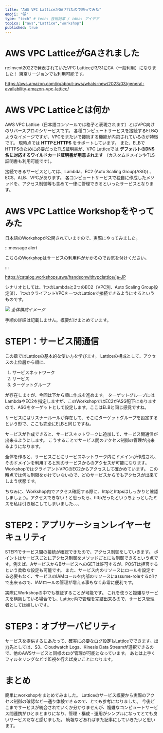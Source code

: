 ```yaml
---
title: "AWS VPC LatticeがGAされたので触ってみた"
emoji: "😸"
type: "tech" # tech: 技術記事 / idea: アイデア
topics: ["aws","Lattice","workshop"]
published: true
---
```


# AWS VPC LatticeがGAされました

re:Invent2022で発表されていたVPC Latticeが3/31にGA（一般利用）になりました！
東京リージョンでも利用可能です。

https://aws.amazon.com/jp/about-aws/whats-new/2023/03/general-availability-amazon-vpc-lattice/


# AWS VPC Latticeとは何か

AWS VPC Lattice（日本語コンソールでは格子と表現されます）とはVPC向けのリバースプロキシサービスです。
各種コンピュートサービスを接続するELBのようなイメージですが、VPCをまたいで接続する機能が内包されているのが特徴です。
現時点では **HTTPとHTTPS** をサポートしています。
また、ELBでHTTPSのために必要だったTLS証明書が、VPC Latticeでは **デフォルトのDNS名に対応するワイルドカード証明書が用意されます** （カスタムドメインやTLS証明書も利用可能です）。

接続できるサービスとしては、Lambda、EC2 (Auto Scaling Group(ASG)) 、ECS、ALB、VPCがあります。
各コンピュートサービスで独自に作成したメソッドを、アクセス制御等も含めて一律に管理できるといったサービスとなります。


# AWS VPC Lattice Workshopをやってみた

日本語のWorkshopが公開されていますので、実際にやってみました。

:::message alert 

こちらのWorkshopはサービスの利用料がかかるのでお気を付けください。

:::

https://catalog.workshops.aws/handsonwithvpclattice/ja-JP


シナリオとしては、1つのLambdaと2つのEC2（VPC別、Auto Scaling Group設定済）、1つのクライアントVPCを一つのLatticeで接続できるようにするというものです。

<!--イメージ図-->
![](https://storage.googleapis.com/zenn-user-upload/f8631fd0caff-20230429.png)
*全体構成イメージ*

手順の詳細は記載しません。概要だけまとめています。


# STEP1：サービス間通信

この章ではLatticeの基本的な使い方を学びます。
Latticeの構成として、アクセスの上位層から順に、

1. サービスネットワーク
2. サービス
3. ターゲットグループ

が存在しますが、今回は下から順に作成を進めます。
ターゲットグループにはLambdaやEC2を指定しますが、このWorkshopではEC2がASG配下にありますので、ASGをターゲットとして設定します。ここはELBと同じ感覚ですね。

サービスにはリスナールールが存在して、そこにターゲットグループを設定するという形で、ここも完全にELBと同じですね。

サービスが作成できると、サービスネットワークに追加して、サービス間通信が出来るようにします。
こうすることでサービス間のアクセス制御の管理が出来るようになります。

全体を作ると、サービスごとにサービスネットワーク内にドメインが作成され、そのドメインを利用すると別のサービスからのアクセスが可能になります。
WorkshopではクライアントVPCのEC2からアクセスして確かめています。
この時点では何も制限をかけていないので、どのサービスからでもアクセスが出来てしまう状態です。

ちなみに、Workshop内でアクセス確認する際に、httpとhttpsはしっかりと確認しましょう。アクセスできない！と思ったら、httpだったというちょっとしたミスを私は引き起こしてしまいました、、、


# STEP2：アプリケーションレイヤーセキュリティ

STEP1でサービス間の接続が確認できたので、アクセス制御をしていきます。
ポイントはサービスごとにアクセス制御をメソッドごとにも制御できるという点です。例えば、AサービスからBサービスへのGETは許可するが、POSTは拒否するという柔軟な設定も可能です。
また、サービス内のリソースにロールを設定する必要もなく、サービスのIAMロールを内部のリソースにassume-roleするだけで出来るので、IAMロールの管理が増える事もなく非常に便利です。

実際にWorkshopの中でも検証することが可能です。
これを使うと複雑なサービスを構築している場合でも、Lattice内で管理を完結出来るので、サービス管理者としては嬉しいです。


# STEP3：オブザーバビリティ

サービスを提供するにあたって、確実に必要なログ設定もLatticeでできます。出力先としては、S3、Cloudwatch Logs、Kinesis Data Streamが選択できるので、他のAWSサービスと同様のログ管理が可能となっています。
あとは上手くフィルタリングなどで監視を行えば良いことになります。


# まとめ

簡単にworkshopをまとめてみました。
Latticeのサービス概要から実際のアクセス制御の確認など一通り体験できるので、とても参考になりました。
今後どこまでサービスが統合されていくか分かりませんが、複雑なコンピュートサービス間連携がひとまとまりになり、管理・構成・運用がシンプルになってとても良いサービスだなと感じました。
続報などあればまた記事にしていきたいと思います。
